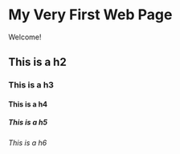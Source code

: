 # My Very First Web Page

Welcome!

## This is a h2 

### This is a h3 

#### This is a h4

##### This is a h5

###### This is a h6